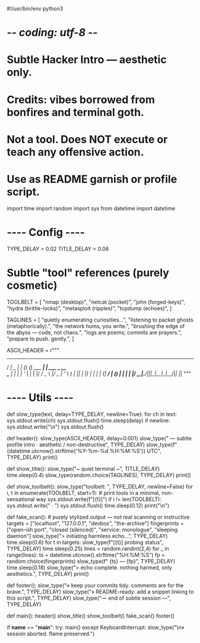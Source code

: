 #!/usr/bin/env python3
# -*- coding: utf-8 -*-
# Subtle Hacker Intro — aesthetic only.
# Credits: vibes borrowed from bonfires and terminal goth.
# Not a tool. Does NOT execute or teach any offensive action.
# Use as README garnish or profile script.

import time
import random
import sys
from datetime import datetime

# ---- Config ----
TYPE_DELAY = 0.02
TITLE_DELAY = 0.06

# Subtle "tool" references (purely cosmetic)
TOOLBELT = [
    "nmap (desktop)",
    "netcat (pocket)",
    "john (forged-keys)",
    "hydra (brittle-locks)",
    "metasploit (ripples)",
    "tcpdump (echoes)",
]

TAGLINES = [
    "quietly enumerating curiosities...",
    "listening to packet ghosts (metaphorically).",
    "the network hums, you write.",
    "brushing the edge of the abyss — code, not chaos.",
    "logs are poems; commits are prayers.",
    "prepare to push. gently.",
]

ASCII_HEADER = r"""
  ____        _     _ _ _          _             
 / ___| _   _| |__ (_) (_) ___ ___| | ___  _ __  
 \___ \| | | | '_ \| | | |/ __/ _ \ |/ _ \| '_ \ 
  ___) | |_| | |_) | | | | (_|  __/ | (_) | | | |
 |____/ \__,_|_.__/|_|_|_|\___\___|_|\___/|_| |_|
"""

# ---- Utils ----
def slow_type(text, delay=TYPE_DELAY, newline=True):
    for ch in text:
        sys.stdout.write(ch)
        sys.stdout.flush()
        time.sleep(delay)
    if newline:
        sys.stdout.write("\n")
        sys.stdout.flush()

def header():
    slow_type(ASCII_HEADER, delay=0.001)
    slow_type("  — subtle profile intro  ·  aesthetic / non-destructive", TYPE_DELAY)
    slow_type(f"  {datetime.utcnow().strftime('%Y-%m-%d %H:%M:%S')} UTC", TYPE_DELAY)
    print()

def show_title():
    slow_type("~ quiet terminal ~", TITLE_DELAY)
    time.sleep(0.4)
    slow_type(random.choice(TAGLINES), TYPE_DELAY)
    print()

def show_toolbelt():
    slow_type("toolbelt: ", TYPE_DELAY, newline=False)
    for i, t in enumerate(TOOLBELT, start=1):
        # print tools in a minimal, non-sensational way
        sys.stdout.write(f"[{t}]")
        if i != len(TOOLBELT):
            sys.stdout.write(" · ")
        sys.stdout.flush()
        time.sleep(0.12)
    print("\n")

def fake_scan():
    # purely stylized output — not real scanning or instructive
    targets = ["localhost", "127.0.0.1", "devbox", "the-archive"]
    fingerprints = ["open-ish port", "closed (silenced)", "service: monologue", "sleeping daemon"]
    slow_type("> initiating harmless echo...", TYPE_DELAY)
    time.sleep(0.6)
    for t in targets:
        slow_type(f"[{t}] probing status", TYPE_DELAY)
        time.sleep(0.25)
        lines = random.randint(2,4)
        for _ in range(lines):
            ts = datetime.utcnow().strftime("%H:%M:%S")
            fp = random.choice(fingerprints)
            slow_type(f"  {ts}  — {fp}", TYPE_DELAY)
        time.sleep(0.18)
    slow_type("> echo complete. nothing harmed, only aesthetics.", TYPE_DELAY)
    print()

def footer():
    slow_type("» keep your commits tidy. comments are for the brave.", TYPE_DELAY)
    slow_type("» README-ready: add a snippet linking to this script.", TYPE_DELAY)
    slow_type("— end of subtle session —", TYPE_DELAY)

def main():
    header()
    show_title()
    show_toolbelt()
    fake_scan()
    footer()

if __name__ == "__main__":
    try:
        main()
    except KeyboardInterrupt:
        slow_type("\n» session aborted. flame preserved.")
